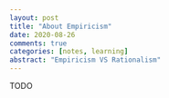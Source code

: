 ```yaml
---
layout: post
title: "About Empiricism"
date: 2020-08-26
comments: true
categories: [notes, learning]
abstract: "Empiricism VS Rationalism"
---
```


TODO  